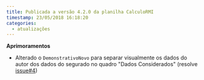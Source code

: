 ```yaml
---
title: Publicada a versão 4.2.0 da planilha CalculoRMI
timestamp: 23/05/2018 16:18:20
categories:
  - atualizações
---
```


**Aprimoramentos**
+ Alterado o `DemonstrativoNovo` para separar visualmente os dados do autor dos dados do segurado no quadro "Dados Considerados" (resolve [issue#4](https://github.com/Contadoria/CalculoRMI/issues/4))